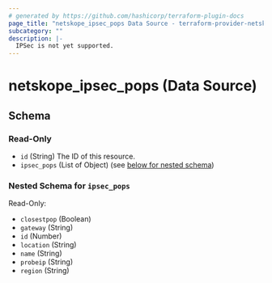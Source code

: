 ```yaml
---
# generated by https://github.com/hashicorp/terraform-plugin-docs
page_title: "netskope_ipsec_pops Data Source - terraform-provider-netskope"
subcategory: ""
description: |-
  IPSec is not yet supported.
---
```


# netskope_ipsec_pops (Data Source)





<!-- schema generated by tfplugindocs -->
## Schema

### Read-Only

- `id` (String) The ID of this resource.
- `ipsec_pops` (List of Object) (see [below for nested schema](#nestedatt--ipsec_pops))

<a id="nestedatt--ipsec_pops"></a>
### Nested Schema for `ipsec_pops`

Read-Only:

- `closestpop` (Boolean)
- `gateway` (String)
- `id` (Number)
- `location` (String)
- `name` (String)
- `probeip` (String)
- `region` (String)


